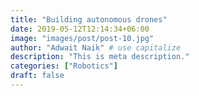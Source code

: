 ```yaml
---
title: "Building autonomous drones"
date: 2019-05-12T12:14:34+06:00
image: "images/post/post-10.jpg"
author: "Adwait Naik" # use capitalize
description: "This is meta description."
categories: ["Robotics"]
draft: false
---
```


